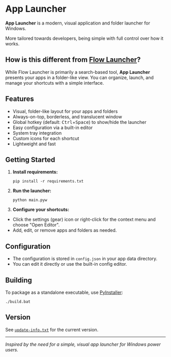 # App Launcher

**App Launcher** is a modern, visual application and folder launcher for Windows.

More tailored towards developers, being simple with full control over how it works.

## How is this different from [Flow Launcher](https://www.flowlauncher.com/)?

While Flow Launcher is primarily a search-based tool, **App Launcher** presents your apps in a folder-like view. You can organize, launch, and manage your shortcuts with a simple interface.

## Features

- Visual, folder-like layout for your apps and folders
- Always-on-top, borderless, and translucent window
- Global hotkey (default: <kbd>Ctrl</kbd>+<kbd>Space</kbd>) to show/hide the launcher
- Easy configuration via a built-in editor
- System tray integration
- Custom icons for each shortcut
- Lightweight and fast

## Getting Started

1. **Install requirements:**

   ```shell
   pip install -r requirements.txt
   ```

2. **Run the launcher:**

   ```shell
   python main.pyw
   ```

3. **Configure your shortcuts:**

- Click the settings (gear) icon or right-click for the context menu and choose "Open Editor".
- Add, edit, or remove apps and folders as needed.

## Configuration

- The configuration is stored in `config.json` in your app data directory.
- You can edit it directly or use the built-in config editor.

## Building

To package as a standalone executable, use [PyInstaller](https://pyinstaller.org/):

```shell
./build.bat
```

## Version

See [`update-info.txt`](update-info.txt) for the current version.

---

_Inspired by the need for a simple, visual app launcher for Windows power users._
